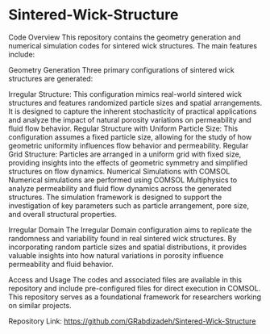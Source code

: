 # Sintered-Wick-Structure
Code Overview
This repository contains the geometry generation and numerical simulation codes for sintered wick structures. The main features include:

Geometry Generation
Three primary configurations of sintered wick structures are generated:

Irregular Structure: This configuration mimics real-world sintered wick structures and features randomized particle sizes and spatial arrangements. It is designed to capture the inherent stochasticity of practical applications and analyze the impact of natural porosity variations on permeability and fluid flow behavior.
Regular Structure with Uniform Particle Size: This configuration assumes a fixed particle size, allowing for the study of how geometric uniformity influences flow behavior and permeability.
Regular Grid Structure: Particles are arranged in a uniform grid with fixed size, providing insights into the effects of geometric symmetry and simplified structures on flow dynamics.
Numerical Simulations with COMSOL
Numerical simulations are performed using COMSOL Multiphysics to analyze permeability and fluid flow dynamics across the generated structures. The simulation framework is designed to support the investigation of key parameters such as particle arrangement, pore size, and overall structural properties.

Irregular Domain
The Irregular Domain configuration aims to replicate the randomness and variability found in real sintered wick structures. By incorporating random particle sizes and spatial distributions, it provides valuable insights into how natural variations in porosity influence permeability and fluid behavior.

Access and Usage
The codes and associated files are available in this repository and include pre-configured files for direct execution in COMSOL. This repository serves as a foundational framework for researchers working on similar projects.

Repository Link:
https://github.com/GRabdizadeh/Sintered-Wick-Structure
